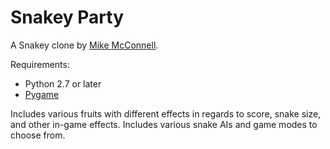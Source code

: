 Snakey Party
============

A Snakey clone by [Mike McConnell](djrahl84@gmail.com).

Requirements:

* Python 2.7 or later
* [Pygame](http://pygame.org/download.shtml)

Includes various fruits with different effects in regards to score, snake size, and other in-game effects.
Includes various snake AIs and game modes to choose from.
